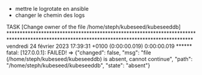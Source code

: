 - mettre le logrotate en ansible
- changer le chemin des logs

TASK [Change owner of the file /home/steph/kubeseed/kubeseeddb] *********************************************************************************************************************************************
vendredi 24 février 2023  17:39:31 +0100 (0:00:00.019)       0:00:00.019 ****** 
fatal: [127.0.0.1]: FAILED! => {"changed": false, "msg": "file (/home/steph/kubeseed/kubeseeddb) is absent, cannot continue", "path": "/home/steph/kubeseed/kubeseeddb", "state": "absent"}
    